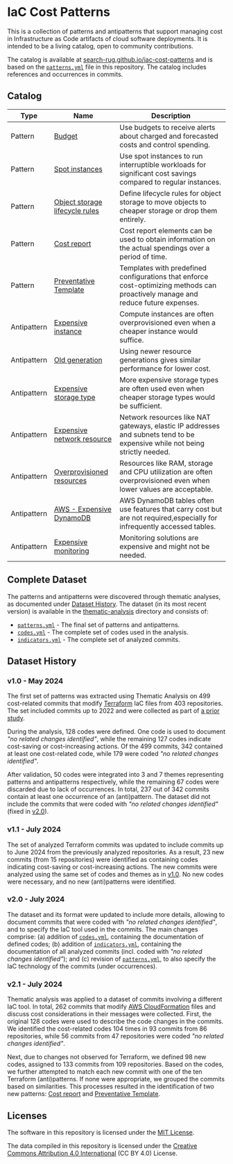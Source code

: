 # IaC Cost Patterns

This is a collection of patterns and antipatterns that support managing cost in Infrastructure as Code artifacts of cloud software deployments. It is intended to be a living catalog, open to community contributions.

The catalog is available at [search-rug.github.io/iac-cost-patterns](https://search-rug.github.io/iac-cost-patterns/) and is based on the [`patterns.yml`](./thematic-analysis/patterns.yml) file in this repository. The catalog includes references and occurrences in commits.

## Catalog

| Type | Name | Description |
| --- | --- | --- |
| Pattern | [Budget](https://search-rug.github.io/iac-cost-patterns/budget/) | Use budgets to receive alerts about charged and forecasted costs and control spending. |
| Pattern | [Spot instances](https://search-rug.github.io/iac-cost-patterns/spot-instances/) | Use spot instances to run interruptible workloads for significant cost savings compared to regular instances. |
| Pattern | [Object storage lifecycle rules](https://search-rug.github.io/iac-cost-patterns/object-storage-lifecycle-rules/) | Define lifecycle rules for object storage to move objects to cheaper storage or drop them entirely. |
| Pattern     | [Cost report](https://search-rug.github.io/iac-cost-patterns/cost-report/)                                       | Cost report elements can be used to obtain information on the actual spendings over a period of time.                            |
| Pattern     | [Preventative Template](https://search-rug.github.io/iac-cost-patterns/preventative-template/)                   | Templates with predefined configurations that enforce cost-optimizing methods can proactively manage and reduce future expenses. |
| Antipattern | [Expensive instance](https://search-rug.github.io/iac-cost-patterns/expensive-instance/) | Compute instances are often overprovisioned even when a cheaper instance would suffice. |
| Antipattern | [Old generation](https://search-rug.github.io/iac-cost-patterns/old-generation/) | Using newer resource generations gives similar performance for lower cost. |
| Antipattern | [Expensive storage type](https://search-rug.github.io/iac-cost-patterns/expensive-storage-type/) | More expensive storage types are often used even when cheaper storage types would be sufficient. |
| Antipattern | [Expensive network resource](https://search-rug.github.io/iac-cost-patterns/expensive-network-resource/) | Network resources like NAT gateways, elastic IP addresses and subnets tend to be expensive while not being strictly needed. |
| Antipattern | [Overprovisioned resources](https://search-rug.github.io/iac-cost-patterns/overprovisioned-resources/) | Resources like RAM, storage and CPU utilization are often overprovisioned even when lower values are acceptable. |
| Antipattern | [AWS - Expensive DynamoDB](https://search-rug.github.io/iac-cost-patterns/aws-expensive-dynamodb/) | AWS DynamoDB tables often use features that carry cost but are not required,especially for infrequently accessed tables. |
| Antipattern | [Expensive monitoring](https://search-rug.github.io/iac-cost-patterns/expensive-monitoring/) | Monitoring solutions are expensive and might not be needed. |

## Complete Dataset

The patterns and antipatterns were discovered through thematic analyses, as documented under [Dataset History](#dataset-history). The dataset (in its most recent version) is available in the [thematic-analysis](./thematic-analysis) directory and consists of:
* [`patterns.yml`](./thematic-analysis/patterns.yml) - The final set of patterns and antipatterns.
* [`codes.yml`](./thematic-analysis/codes.yml) - The complete set of codes used in the analysis.
* [`indicators.yml`](./thematic-analysis/indicators.yml) - The complete set of analyzed commits.

## Dataset History

### v1.0 - May 2024

The first set of patterns was extracted using Thematic Analysis on 499 cost-related commits that modify [Terraform](https://www.terraform.io/) IaC files from 403 repositories. The set included commits up to 2022 and were collected as part of [a prior study](https://arxiv.org/abs/2304.07531).

During the analysis, 128 codes were defined. One code is used to document *"no related changes identified"*, while the remaining 127 codes indicate cost-saving or cost-increasing actions. Of the 499 commits, 342 contained at least one cost-related code, while 179 were coded *"no related changes identified"*.

After validation, 50 codes were integrated into 3 and 7 themes representing patterns and antipatterns respectively, while the remaining 67 codes were discarded due to lack of occurrences. In total, 237 out of 342 commits contain at least one occurrence of an (anti)pattern. The dataset did not include the commits that were coded with *"no related changes identified"* (fixed in [v2.0](#v20---july-2024)).

### v1.1 - July 2024

The set of analyzed Terraform commits was updated to include commits up to June 2024 from the previously analyzed repositories. As a result, 23 new commits (from 15 repositories) were identified as containing codes indicating cost-saving or cost-increasing actions. The new commits were analyzed using the same set of codes and themes as in [v1.0](#v10---may-2024). No new codes were necessary, and no new (anti)patterns were identified.

### v2.0 - July 2024

The dataset and its format were updated to include more details, allowing to document commits that were coded with *"no related changes identified"*, and to specify the IaC tool used in the commits. The main changes comprise: (a) addition of [`codes.yml`](./thematic-analysis/codes.yml), containing the documentation of defined codes; (b) addition of [`indicators.yml`](./thematic-analysis/indicators.yml), containing the documentation of all analyzed commits (incl. coded with *"no related changes identified"*); and (c) revision of [`patterns.yml`](./thematic-analysis/patterns.yml), to also specify the IaC technology of the commits (under occurrences).

### v2.1 - July 2024

Thematic analysis was applied to a dataset of commits involving a different IaC tool. In total, 262 commits that modify [AWS CloudFormation](https://aws.amazon.com/cloudformation/) files and discuss cost considerations in their messages were collected. First, the original 128 codes were used to describe the code changes in the commits. We identified the cost-related codes 104 times in 93 commits from 86 repositories, while 56 commits from 47 repositories were coded *"no related changes identified"*.

Next, due to changes not observed for Terraform, we defined 98 new codes, assigned to 133 commits from 109 repositories. Based on the codes, we further attempted to match each new commit with one of the ten Terraform (anti)patterns. If none were appropriate, we grouped the commits based on similarities. This processes resulted in the identification of two new patterns: [Cost report](https://search-rug.github.io/iac-cost-patterns/cost-report/) and [Preventative Template](https://search-rug.github.io/iac-cost-patterns/preventative-template/).

## Licenses

The software in this repository is licensed under the [MIT License](LICENSE).

The data compiled in this repository is licensed under the [Creative Commons Attribution 4.0 International](https://creativecommons.org/licenses/by/4.0/) (CC BY 4.0) License.